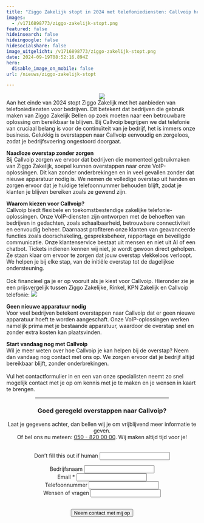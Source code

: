 ```yaml
---
title: "Ziggo Zakelijk stopt in 2024 met telefoniediensten: Callvoip heeft een naadloze oplossing"
images:
  - /v1716898773/ziggo-zakelijk-stopt.png
featured: false
hideinsearch: false
hideingoogle: false
hidesocialshare: false
image_uitgelicht: /v1716898773/ziggo-zakelijk-stopt.png
date: 2024-09-19T08:52:16.894Z
hero:
  disable_image_on_mobile: false
url: /nieuws/ziggo-zakelijk-stopt

---
```


<center><img src="https://res.cloudinary.com/callvoip/image/upload/v1726749619/ziggo-zakelijk-stopt-banner.png"></center>
Aan het einde van 2024 stopt Ziggo Zakelijk met het aanbieden van telefoniediensten voor bedrijven. Dit betekent dat bedrijven die gebruik maken van Ziggo Zakelijk Bellen op zoek moeten naar een betrouwbare oplossing om bereikbaar te blijven. Bij Callvoip begrijpen we dat telefonie van cruciaal belang is voor de continuïteit van je bedrijf, het is immers onze business. Gelukkig is overstappen naar Callvoip eenvoudig en zorgeloos, zodat je bedrijfsvoering ongestoord doorgaat.

<b>Naadloze overstap zonder zorgen</b><br>
Bij Callvoip zorgen we ervoor dat bedrijven die momenteel gebruikmaken van Ziggo Zakelijk, soepel kunnen overstappen naar onze VoIP-oplossingen. Dit kan zonder onderbrekingen en in veel gevallen zonder dat nieuwe apparatuur nodig is. We nemen de volledige overstap uit handen en zorgen ervoor dat je huidige telefoonnummer behouden blijft, zodat je klanten je blijven bereiken zoals ze gewend zijn.

<b>Waarom kiezen voor Callvoip?</b><br>
Callvoip biedt flexibele en toekomstbestendige zakelijke telefonie-oplossingen. Onze VoIP-diensten zijn ontworpen met de behoeften van bedrijven in gedachten, zoals schaalbaarheid, betrouwbare connectiviteit en eenvoudig beheer. Daarnaast profiteren onze klanten van geavanceerde functies zoals doorschakeling, gespreksbeheer, rapportage en beveiligde communicatie. Onze klantenservice bestaat uit mensen en niet uit AI of een chatbot. Tickets indienen kennen wij niet, je wordt gewoon direct geholpen. Ze staan klaar om ervoor te zorgen dat jouw overstap vlekkeloos verloopt. We helpen je bij elke stap, van de initiële overstap tot de dagelijkse ondersteuning.
<br><br>
Ook financieel ga je er op vooruit als je kiest voor Callvoip. Hieronder zie je een prijsvergelijk tussen Ziggo Zakelijke, Rinkel, KPN Zakelijk en Callvoip telefonie:
<img src="https://res.cloudinary.com/callvoip/image/upload/v1726748250/prijsvergelijking-zakelijke-telefonie.png">

<b>Geen nieuwe apparatuur nodig</b><br>
Voor veel bedrijven betekent overstappen naar Callvoip dat er geen nieuwe apparatuur hoeft te worden aangeschaft. Onze VoIP-oplossingen werken namelijk prima met je bestaande apparatuur, waardoor de overstap snel en zonder extra kosten kan plaatsvinden.

<b>Start vandaag nog met Callvoip</b><br>
Wil je meer weten over hoe Callvoip je kan helpen bij de overstap? Neem dan vandaag nog contact met ons op. We zorgen ervoor dat je bedrijf altijd bereikbaar blijft, zonder onderbrekingen.<br><br>Vul het contactformulier in en een van onze specialisten neemt zo snel mogelijk contact met je op om kennis met je te maken en je wensen in kaart te brengen.
<center><hr width="70%"><h3>Goed geregeld overstappen naar Callvoip?</h3>
Laat je gegevens achter, dan bellen wij je om vrijblijvend meer informatie te geven.<br>Of bel ons nu meteen: <a href="tel:+31508200000">050 - 820
  00 00</a>. Wij maken altijd tijd voor je!
      <br><br><div>
          <form class="mb-6" name="ziggo-zakelijk-stopt" action="/bedank/tour/" accept-charset="UTF-8" method="POST" data-netlify="true">
              <input type="hidden" name="form-name" value="ziggo-zakelijk-stopt" />
              <p class="hidden"> <label>Don’t fill this out if human <input name="bot-field"> </label> </p>
              <p> <input type="hidden" id="formlayout" name="formlayout" value="d-948a1897e5e645e5b41ed33ccdd3d8bb"
                      class="hidden"> </p>
              <p> <input type="hidden" id="formto" name="formto" value="offerte" class="hidden"> </p>
              <div class="layout-split">
                  <div class="mb-4"> <label for="bedrijfsnaam" class="block">Bedrijfsnaam</label> <input type="text"
                          id="bedrijfsnaam" name="bedrijfsnaam" class="w-full border border-grey-light bg-white px-3 py-2 text-base">
                  </div>
                  <div class="mb-4"> <label for="email" class="block">Email <span class="text-red">*</span></label> <input
                          type="email" id="email" name="email"
                          class="w-full border border-grey-light bg-white px-3 py-2 text-base" required=""> </div>
              </div>
              <div class="layout-split">
                  <div class="mb-4"> <label for="telefoonnummer" class="block">Telefoonnummer</label> <input type="text"
                          id="telefoonnummer" name="telefoonnummer"
                          class="w-full border border-grey-light bg-white px-3 py-2 text-base"> </div>
                  <div class="mb-4"> <label for="terugbelmoment" class="block">Wensen of vragen</label> <input type="text"
                          id="wensenvragen" name="wensenvragen"
                          class="w-full border border-grey-light bg-white px-3 py-2 text-base"> </div>
              </div>
              <br>
              <p> <button type="submit" class="button">Neem contact met mij op</button> </p>
          </form>
      </div>
  </div></center>
